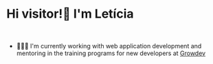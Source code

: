 # Hi visitor!👋 I'm Letícia

<br/>

- 🧑🏻‍💻 I'm currently working with web application development and mentoring in the training programs for new developers at [Growdev](https://www.growdev.com.br)
